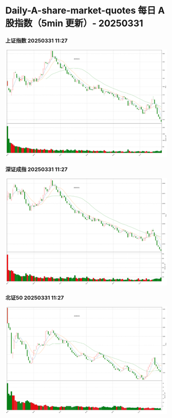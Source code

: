 
# Daily-A-share-market-quotes 每日 A 股指数（5min 更新）- 20250331

### 上证指数 20250331 11:27
![](./fig/2025/3/20250331-sh000001.png)

### 深证成指 20250331 11:27
![](./fig/2025/3/20250331-sz399001.png)

### 北证50 20250331 11:27
![](./fig/2025/3/20250331-bj899050.png)
